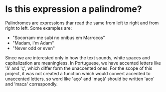 # Is this expression a palindrome?

Palindromes are expressions thar read the same from left to right and from 
right to left. Some examples are:  
- "Socorram-me subi no onibus em Marrocos"
- "Madam, I'm Adam" 
- "Never odd or even"  

Since we are interested only in how the text sounds, white spaces and 
capitalization are meaningless. In Portuguese, we have accented letters like 'ã'
and 'ç', which differ form the unaccented ones. For the scope of this project,
it was not created a function which would convert accented to unaccented letters,
so word like 'aço' and 'maçã' should be written 'aco' and 'maca' correspondly.